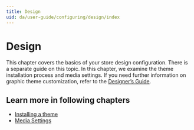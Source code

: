 ```yaml
---
title: Design
uid: da/user-guide/configuring/design/index
---
```


# Design

This chapter covers the basics of your store design configuration. There is a separate guide on this topic. In this chapter, we examine the theme installation process and media settings. If you need further information on graphic theme customization, refer to the [Designer’s Guide](xref:en/developer/design/index).

## Learn more in following chapters

- [Installing a theme](xref:da/user-guide/configuring/design/installing-theme)
- [Media Settings](xref:da/user-guide/configuring/design/media-settings)